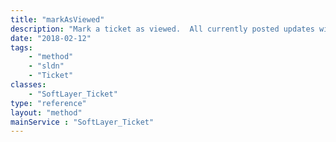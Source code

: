 ```yaml
---
title: "markAsViewed"
description: "Mark a ticket as viewed.  All currently posted updates will be marked as viewed. The lastViewedDate property will be updated to the current time. "
date: "2018-02-12"
tags:
    - "method"
    - "sldn"
    - "Ticket"
classes:
    - "SoftLayer_Ticket"
type: "reference"
layout: "method"
mainService : "SoftLayer_Ticket"
---
```

